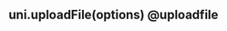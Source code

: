 ## uni.uploadFile(options) @uploadfile

<!-- UTSAPIJSON.uploadFile.description -->

<!-- UTSAPIJSON.uploadFile.param -->

<!-- UTSAPIJSON.uploadFile.returnValue -->

<!-- UTSAPIJSON.uploadFile.example -->

<!-- UTSAPIJSON.uploadFile.compatibility -->

<!-- UTSAPIJSON.uploadFile.tutorial -->

<!-- UTSAPIJSON.upload-file.example -->

<!-- UTSAPIJSON.general_type.name -->

<!-- UTSAPIJSON.general_type.param -->